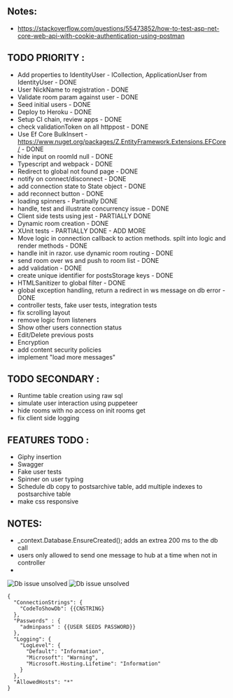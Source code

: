 ## Notes:
- https://stackoverflow.com/questions/55473852/how-to-test-asp-net-core-web-api-with-cookie-authentication-using-postman


## TODO PRIORITY :
- Add properties to IdentityUser - ICollection<UserRoom>, ApplicationUser from IdentityUser - DONE
- User NickName to registration - DONE
- Validate room param against user - DONE
- Seed initial users - DONE
- Deploy to Heroku - DONE
- Setup CI chain, review apps - DONE
- check validationToken on all httppost - DONE
- Use Ef Core BulkInsert - https://www.nuget.org/packages/Z.EntityFramework.Extensions.EFCore/ - DONE
- hide input on roomId null - DONE
- Typescript and webpack - DONE
- Redirect to global not found page - DONE
- notify on connect/disconnect - DONE
- add connection state to State object - DONE
- add reconnect button - DONE
- loading spinners - Partinally DONE
- handle, test and illustrate concurrency issue - DONE
- Client side tests using jest - PARTIALLY DONE
- Dynamic room creation - DONE
- XUnit tests - PARTIALLY DONE - ADD MORE
- Move logic in connection callback to action methods. spilt into logic and render methods - DONE
- handle init in razor. use dynamic room routing - DONE
- send room over ws and push to room list - DONE
- add validation - DONE 
- create unique identifier for postsStorage keys - DONE
- HTMLSanitizer to global filter - DONE
- global exception handling, return a redirect in ws message on db error - DONE
- controller tests, fake user tests, integration tests
- fix scrolling layout
- remove logic from listeners
- Show other users connection status
- Edit/Delete previous posts
- Encryption
- add content security policies
- implement "load more messages"

## TODO SECONDARY : 
- Runtime table creation using raw sql
- simulate user interaction using puppeteer
- hide rooms with no access on init rooms get
- fix client side logging

## FEATURES TODO : 
- Giphy insertion
- Swagger
- Fake user tests
- Spinner on user typing
- Schedule db copy to postsarchive table, add multiple indexes to postsarchive table
- make css responsive

## NOTES:
- _context.Database.EnsureCreated(); adds an extrea 200 ms to the db call
- users only allowed to send one message to hub at a time when not in controller
- 

![Db issue unsolved](https://github.com/senner008/Chatroom-2/blob/master/dbissue.png)
![Db issue unsolved](https://github.com/senner008/Chatroom-2/blob/master/dbissue_solved.png)


```
{
  "ConnectionStrings": {
    "CodeToShowDb": {{CNSTRING}
  },
  "Passwords" : {
    "adminpass" : {{USER SEEDS PASSWORD}}
  },
  "Logging": {
    "LogLevel": {
      "Default": "Information",
      "Microsoft": "Warning",
      "Microsoft.Hosting.Lifetime": "Information"
    }
  },
  "AllowedHosts": "*"
}
```
